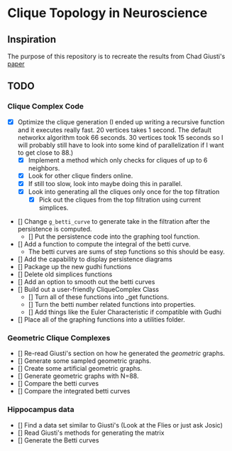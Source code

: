 # Clique Topology in Neuroscience

## Inspiration
The purpose of this repository is to recreate the results from Chad Giusti's [paper](https://www.pnas.org/doi/abs/10.1073/pnas.1506407112)

## TODO 

### Clique Complex Code
- [x] Optimize the clique generation
	(I ended up writing a recursive function and it executes really fast. 20 vertices takes 1 second.
	The default networkx algorithm took 66 seconds. 30 vertices took 15 seconds so I will probably
	still have to look into some kind of parallelization if I want to get close to 88.)
	- [x] Implement a method which only checks for cliques of up to 6 neighbors.
	- [x] Look for other clique finders online.
	- [x] If still too slow, look into maybe doing this in parallel.
	- [x] Look into generating all the cliques only once for the top filtration
		-[x] Pick out the cliques from the top filtration using current simplices.
- [] Change `g_betti_curve` to generate take in the filtration after the persistence is computed.
	- [] Put the persistence code into the graphing tool function.
- [] Add a function to compute the integral of the betti curve.
	- The betti curves are sums of step functions so this should be easy.
- [] Add the capability to display persistence diagrams
- [] Package up the new gudhi functions
- [] Delete old simplices functions
- [] Add an option to smooth out the betti curves
- [] Build out a user-friendly CliqueComplex Class
	- [] Turn all of these functions into _get functions.
	- [] Turn the betti number related functions into properties.
	- [] Add things like the Euler Characteristic if compatible with Gudhi
- [] Place all of the graphing functions into a utilities folder.

### Geometric Clique Complexes
- [] Re-read Giusti's section on how he generated the *geometric* graphs.
- [] Generate some sampled geometric graphs.
- [] Create some artificial geometric graphs.
- [] Generate geometric graphs with N=88.
- [] Compare the betti curves
- [] Compare the integrated betti curves

### Hippocampus data
- [] Find a data set similar to Giusti's (Look at the Flies or just ask Josic)
- [] Read Giusti's methods for generating the matrix
- [] Generate the Betti curves

